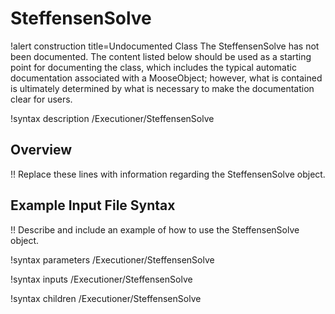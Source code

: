 # SteffensenSolve

!alert construction title=Undocumented Class
The SteffensenSolve has not been documented. The content listed below should be used as a starting point for
documenting the class, which includes the typical automatic documentation associated with a
MooseObject; however, what is contained is ultimately determined by what is necessary to make the
documentation clear for users.

!syntax description /Executioner/SteffensenSolve

## Overview

!! Replace these lines with information regarding the SteffensenSolve object.

## Example Input File Syntax

!! Describe and include an example of how to use the SteffensenSolve object.

!syntax parameters /Executioner/SteffensenSolve

!syntax inputs /Executioner/SteffensenSolve

!syntax children /Executioner/SteffensenSolve
